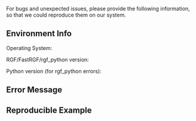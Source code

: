 For bugs and unexpected issues, please provide the following information, so that we could reproduce them on our system.

## Environment Info

Operating System:

RGF/FastRGF/rgf_python version:

Python version (for rgf_python errors):

## Error Message

<Paste the error message here>

## Reproducible Example

<Paste your code here>
